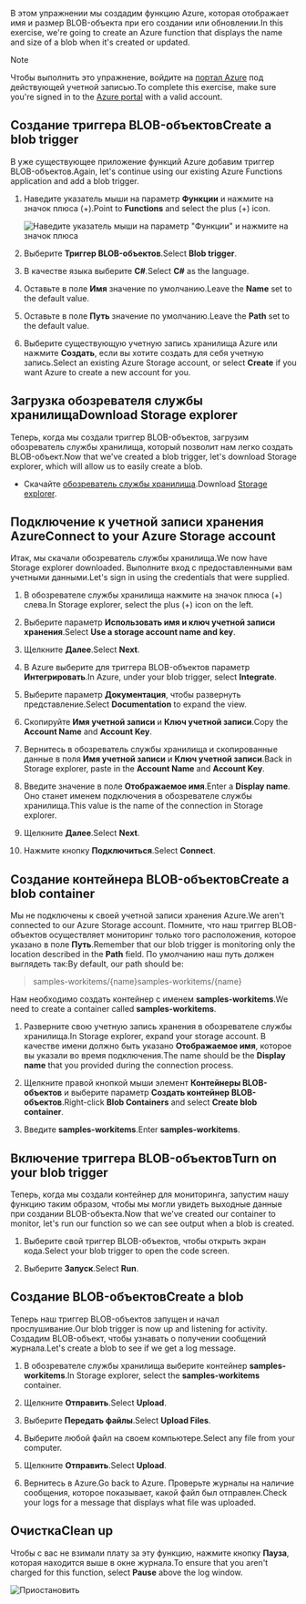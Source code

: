 <span data-ttu-id="b2e61-101">В этом упражнении мы создадим функцию Azure, которая отображает имя и размер BLOB-объекта при его создании или обновлении.</span><span class="sxs-lookup"><span data-stu-id="b2e61-101">In this exercise, we're going to create an Azure function that displays the name and size of a blob when it's created or updated.</span></span> 

> [!NOTE]
> <span data-ttu-id="b2e61-102">Чтобы выполнить это упражнение, войдите на [портал Azure](https://portal.azure.com/) под действующей учетной записью.</span><span class="sxs-lookup"><span data-stu-id="b2e61-102">To complete this exercise, make sure you're signed in to the [Azure portal](https://portal.azure.com/) with a valid account.</span></span>

## <a name="create-a-blob-trigger"></a><span data-ttu-id="b2e61-103">Создание триггера BLOB-объектов</span><span class="sxs-lookup"><span data-stu-id="b2e61-103">Create a blob trigger</span></span>

<span data-ttu-id="b2e61-104">В уже существующее приложение функций Azure добавим триггер BLOB-объектов.</span><span class="sxs-lookup"><span data-stu-id="b2e61-104">Again, let's continue using our existing Azure Functions application and add a blob trigger.</span></span>

1. <span data-ttu-id="b2e61-105">Наведите указатель мыши на параметр **Функции** и нажмите на значок плюса (+).</span><span class="sxs-lookup"><span data-stu-id="b2e61-105">Point to **Functions** and select the plus (+) icon.</span></span>

    ![Наведите указатель мыши на параметр "Функции" и нажмите на значок плюса](../media-drafts/4-hover-function.png)

1. <span data-ttu-id="b2e61-107">Выберите **Триггер BLOB-объектов**.</span><span class="sxs-lookup"><span data-stu-id="b2e61-107">Select **Blob trigger**.</span></span>

1. <span data-ttu-id="b2e61-108">В качестве языка выберите **C#**.</span><span class="sxs-lookup"><span data-stu-id="b2e61-108">Select **C#** as the language.</span></span> 

1. <span data-ttu-id="b2e61-109">Оставьте в поле **Имя** значение по умолчанию.</span><span class="sxs-lookup"><span data-stu-id="b2e61-109">Leave the **Name** set to the default value.</span></span>

1. <span data-ttu-id="b2e61-110">Оставьте в поле **Путь** значение по умолчанию.</span><span class="sxs-lookup"><span data-stu-id="b2e61-110">Leave the **Path** set to the default value.</span></span>

1. <span data-ttu-id="b2e61-111">Выберите существующую учетную запись хранилища Azure или нажмите **Создать**, если вы хотите создать для себя учетную запись.</span><span class="sxs-lookup"><span data-stu-id="b2e61-111">Select an existing Azure Storage account, or select **Create** if you want Azure to create a new account for you.</span></span>

## <a name="download-storage-explorer"></a><span data-ttu-id="b2e61-112">Загрузка обозревателя службы хранилища</span><span class="sxs-lookup"><span data-stu-id="b2e61-112">Download Storage explorer</span></span>

<span data-ttu-id="b2e61-113">Теперь, когда мы создали триггер BLOB-объектов, загрузим обозреватель службы хранилища, который позволит нам легко создать BLOB-объект.</span><span class="sxs-lookup"><span data-stu-id="b2e61-113">Now that we've created a blob trigger, let's download Storage explorer, which will allow us to easily create a blob.</span></span>

- <span data-ttu-id="b2e61-114">Скачайте [обозреватель службы хранилища](http://storageexplorer.com).</span><span class="sxs-lookup"><span data-stu-id="b2e61-114">Download [Storage explorer](http://storageexplorer.com).</span></span>

## <a name="connect-to-your-azure-storage-account"></a><span data-ttu-id="b2e61-115">Подключение к учетной записи хранения Azure</span><span class="sxs-lookup"><span data-stu-id="b2e61-115">Connect to your Azure Storage account</span></span>

<span data-ttu-id="b2e61-116">Итак, мы скачали обозреватель службы хранилища.</span><span class="sxs-lookup"><span data-stu-id="b2e61-116">We now have Storage explorer downloaded.</span></span> <span data-ttu-id="b2e61-117">Выполните вход с предоставленными вам учетными данными.</span><span class="sxs-lookup"><span data-stu-id="b2e61-117">Let's sign in using the credentials that were supplied.</span></span>

1. <span data-ttu-id="b2e61-118">В обозревателе службы хранилища нажмите на значок плюса (+) слева.</span><span class="sxs-lookup"><span data-stu-id="b2e61-118">In Storage explorer, select the plus (+) icon on the left.</span></span>

1. <span data-ttu-id="b2e61-119">Выберите параметр **Использовать имя и ключ учетной записи хранения**.</span><span class="sxs-lookup"><span data-stu-id="b2e61-119">Select **Use a storage account name and key**.</span></span>

1. <span data-ttu-id="b2e61-120">Щелкните **Далее**.</span><span class="sxs-lookup"><span data-stu-id="b2e61-120">Select **Next**.</span></span>

1. <span data-ttu-id="b2e61-121">В Azure выберите для триггера BLOB-объектов параметр **Интегрировать**.</span><span class="sxs-lookup"><span data-stu-id="b2e61-121">In Azure, under your blob trigger, select **Integrate**.</span></span>

1. <span data-ttu-id="b2e61-122">Выберите параметр **Документация**, чтобы развернуть представление.</span><span class="sxs-lookup"><span data-stu-id="b2e61-122">Select **Documentation** to expand the view.</span></span>

1. <span data-ttu-id="b2e61-123">Скопируйте **Имя учетной записи** и **Ключ учетной записи**.</span><span class="sxs-lookup"><span data-stu-id="b2e61-123">Copy the **Account Name** and **Account Key**.</span></span>

1. <span data-ttu-id="b2e61-124">Вернитесь в обозреватель службы хранилища и скопированные данные в поля **Имя учетной записи** и **Ключ учетной записи**.</span><span class="sxs-lookup"><span data-stu-id="b2e61-124">Back in Storage explorer, paste in the **Account Name** and **Account Key**.</span></span>

1. <span data-ttu-id="b2e61-125">Введите значение в поле **Отображаемое имя**.</span><span class="sxs-lookup"><span data-stu-id="b2e61-125">Enter a **Display name**.</span></span> <span data-ttu-id="b2e61-126">Оно станет именем подключения в обозревателе службы хранилища.</span><span class="sxs-lookup"><span data-stu-id="b2e61-126">This value is the name of the connection in Storage explorer.</span></span>

1. <span data-ttu-id="b2e61-127">Щелкните **Далее**.</span><span class="sxs-lookup"><span data-stu-id="b2e61-127">Select **Next**.</span></span>

1. <span data-ttu-id="b2e61-128">Нажмите кнопку **Подключиться**.</span><span class="sxs-lookup"><span data-stu-id="b2e61-128">Select **Connect**.</span></span> 

## <a name="create-a-blob-container"></a><span data-ttu-id="b2e61-129">Создание контейнера BLOB-объектов</span><span class="sxs-lookup"><span data-stu-id="b2e61-129">Create a blob container</span></span>

<span data-ttu-id="b2e61-130">Мы не подключены к своей учетной записи хранения Azure.</span><span class="sxs-lookup"><span data-stu-id="b2e61-130">We aren't connected to our Azure Storage account.</span></span> <span data-ttu-id="b2e61-131">Помните, что наш триггер BLOB-объектов осуществляет мониторинг только того расположения, которое указано в поле **Путь**.</span><span class="sxs-lookup"><span data-stu-id="b2e61-131">Remember that our blob trigger is monitoring only the location described in the **Path** field.</span></span> <span data-ttu-id="b2e61-132">По умолчанию наш путь должен выглядеть так:</span><span class="sxs-lookup"><span data-stu-id="b2e61-132">By default, our path should be:</span></span>

> <span data-ttu-id="b2e61-133">samples-workitems/{name}</span><span class="sxs-lookup"><span data-stu-id="b2e61-133">samples-workitems/{name}</span></span>

<span data-ttu-id="b2e61-134">Нам необходимо создать контейнер с именем **samples-workitems**.</span><span class="sxs-lookup"><span data-stu-id="b2e61-134">We need to create a container called **samples-workitems**.</span></span>

1. <span data-ttu-id="b2e61-135">Разверните свою учетную запись хранения в обозревателе службы хранилища.</span><span class="sxs-lookup"><span data-stu-id="b2e61-135">In Storage explorer, expand your storage account.</span></span> <span data-ttu-id="b2e61-136">В качестве имени должно быть указано **Отображаемое имя**, которое вы указали во время подключения.</span><span class="sxs-lookup"><span data-stu-id="b2e61-136">The name should be the **Display name** that you provided during the connection process.</span></span>

1. <span data-ttu-id="b2e61-137">Щелкните правой кнопкой мыши элемент **Контейнеры BLOB-объектов** и выберите параметр **Создать контейнер BLOB-объектов**.</span><span class="sxs-lookup"><span data-stu-id="b2e61-137">Right-click **Blob Containers** and select **Create blob container**.</span></span>

1. <span data-ttu-id="b2e61-138">Введите **samples-workitems**.</span><span class="sxs-lookup"><span data-stu-id="b2e61-138">Enter **samples-workitems**.</span></span>

## <a name="turn-on-your-blob-trigger"></a><span data-ttu-id="b2e61-139">Включение триггера BLOB-объектов</span><span class="sxs-lookup"><span data-stu-id="b2e61-139">Turn on your blob trigger</span></span>

<span data-ttu-id="b2e61-140">Теперь, когда мы создали контейнер для мониторинга, запустим нашу функцию таким образом, чтобы мы могли увидеть выходные данные при создании BLOB-объекта.</span><span class="sxs-lookup"><span data-stu-id="b2e61-140">Now that we've created our container to monitor, let's run our function so we can see output when a blob is created.</span></span>

1. <span data-ttu-id="b2e61-141">Выберите свой триггер BLOB-объектов, чтобы открыть экран кода.</span><span class="sxs-lookup"><span data-stu-id="b2e61-141">Select your blob trigger to open the code screen.</span></span>

1. <span data-ttu-id="b2e61-142">Выберите **Запуск**.</span><span class="sxs-lookup"><span data-stu-id="b2e61-142">Select **Run**.</span></span>

## <a name="create-a-blob"></a><span data-ttu-id="b2e61-143">Создание BLOB-объектов</span><span class="sxs-lookup"><span data-stu-id="b2e61-143">Create a blob</span></span>

<span data-ttu-id="b2e61-144">Теперь наш триггер BLOB-объектов запущен и начал прослушивание.</span><span class="sxs-lookup"><span data-stu-id="b2e61-144">Our blob trigger is now up and listening for activity.</span></span> <span data-ttu-id="b2e61-145">Создадим BLOB-объект, чтобы узнавать о получении сообщений журнала.</span><span class="sxs-lookup"><span data-stu-id="b2e61-145">Let's create a blob to see if we get a log message.</span></span>

1. <span data-ttu-id="b2e61-146">В обозревателе службы хранилища выберите контейнер **samples-workitems**.</span><span class="sxs-lookup"><span data-stu-id="b2e61-146">In Storage explorer, select the **samples-workitems** container.</span></span>

1. <span data-ttu-id="b2e61-147">Щелкните **Отправить**.</span><span class="sxs-lookup"><span data-stu-id="b2e61-147">Select **Upload**.</span></span> 

1. <span data-ttu-id="b2e61-148">Выберите **Передать файлы**.</span><span class="sxs-lookup"><span data-stu-id="b2e61-148">Select **Upload Files**.</span></span>

1. <span data-ttu-id="b2e61-149">Выберите любой файл на своем компьютере.</span><span class="sxs-lookup"><span data-stu-id="b2e61-149">Select any file from your computer.</span></span>

1. <span data-ttu-id="b2e61-150">Щелкните **Отправить**.</span><span class="sxs-lookup"><span data-stu-id="b2e61-150">Select **Upload**.</span></span>

1. <span data-ttu-id="b2e61-151">Вернитесь в Azure.</span><span class="sxs-lookup"><span data-stu-id="b2e61-151">Go back to Azure.</span></span> <span data-ttu-id="b2e61-152">Проверьте журналы на наличие сообщения, которое показывает, какой файл был отправлен.</span><span class="sxs-lookup"><span data-stu-id="b2e61-152">Check your logs for a message that displays what file was uploaded.</span></span>

## <a name="clean-up"></a><span data-ttu-id="b2e61-153">Очистка</span><span class="sxs-lookup"><span data-stu-id="b2e61-153">Clean up</span></span>

<span data-ttu-id="b2e61-154">Чтобы с вас не взимали плату за эту функцию, нажмите кнопку **Пауза**, которая находится выше в окне журнала.</span><span class="sxs-lookup"><span data-stu-id="b2e61-154">To ensure that you aren't charged for this function, select **Pause** above the log window.</span></span>

![Приостановить](../media-drafts/4-pause-timer.png)


